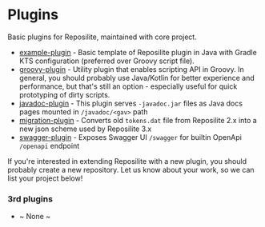 # Plugins
Basic plugins for Reposilite, maintained with core project.

* [example-plugin](./example-plugin) - Basic template of Reposilite plugin in Java with Gradle KTS configuration (preferred over Groovy script file).
* [groovy-plugin](./groovy-plugin) - Utility plugin that enables scripting API in Groovy. In general, you should probably use Java/Kotlin for better experience and performance, but that's still an option - especially useful for quick prototyping of dirty scripts.
* [javadoc-plugin](./groovy-plugin) - This plugin serves `-javadoc.jar` files as Java docs pages mounted in `/javadoc/<gav>` path  
* [migration-plugin](./migration-plugin) - Converts old `tokens.dat` file from Reposilite 2.x into a new json scheme used by Reposilite 3.x 
* [swagger-plugin](./swagger-plugin) - Exposes Swagger UI `/swagger` for builtin OpenApi `/openapi` endpoint 

If you're interested in extending Reposilite with a new plugin, you should probably create a new repository.
Let us know about your work, so we can list your project below!

### 3rd plugins

* ~ None ~